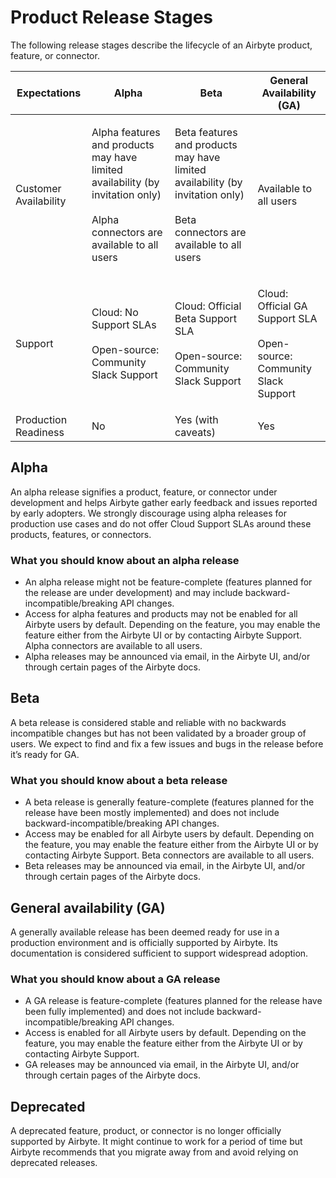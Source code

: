 # Product Release Stages

The following release stages describe the lifecycle of an Airbyte product, feature, or connector.

| Expectations          | Alpha                                                                                                                                    | Beta                                                                                                                                   | General Availability (GA)                                                         |
| --------------------- | ---------------------------------------------------------------------------------------------------------------------------------------- | -------------------------------------------------------------------------------------------------------------------------------------- | --------------------------------------------------------------------------------- |
| Customer Availability | <p>Alpha features and products may have limited availability (by invitation only)<br><br>Alpha connectors are available to all users</p> | <p>Beta features and products may have limited availability (by invitation only)<br><br>Beta connectors are available to all users</p> | Available to all users                                                            |
| Support               | <p>Cloud: No Support SLAs<br><br>Open-source: Community Slack Support</p>                                                                | <p>Cloud: Official Beta Support SLA<br><br>Open-source: Community Slack Support</p>                                                    | <p>Cloud: Official GA Support SLA<br><br>Open-source: Community Slack Support</p> |
| Production Readiness  | No                                                                                                                                       | Yes (with caveats)                                                                                                                     | Yes                                                                               |

## Alpha

An alpha release signifies a product, feature, or connector under development and helps Airbyte gather early feedback and issues reported by early adopters. We strongly discourage using alpha releases for production use cases and do not offer Cloud Support SLAs around these products, features, or connectors.

### What you should know about an alpha release

* An alpha release might not be feature-complete (features planned for the release are under development) and may include backward-incompatible/breaking API changes.
* Access for alpha features and products may not be enabled for all Airbyte users by default. Depending on the feature, you may enable the feature either from the Airbyte UI or by contacting Airbyte Support. Alpha connectors are available to all users.
* Alpha releases may be announced via email, in the Airbyte UI, and/or through certain pages of the Airbyte docs.

## Beta

A beta release is considered stable and reliable with no backwards incompatible changes but has not been validated by a broader group of users. We expect to find and fix a few issues and bugs in the release before it’s ready for GA.

### What you should know about a beta release

* A beta release is generally feature-complete (features planned for the release have been mostly implemented) and does not include backward-incompatible/breaking API changes.
* Access may be enabled for all Airbyte users by default. Depending on the feature, you may enable the feature either from the Airbyte UI or by contacting Airbyte Support. Beta connectors are available to all users.
* Beta releases may be announced via email, in the Airbyte UI, and/or through certain pages of the Airbyte docs.

## General availability (GA)

A generally available release has been deemed ready for use in a production environment and is officially supported by Airbyte. Its documentation is considered sufficient to support widespread adoption.

### What you should know about a GA release

* A GA release is feature-complete (features planned for the release have been fully implemented) and does not include backward-incompatible/breaking API changes.
* Access is enabled for all Airbyte users by default. Depending on the feature, you may enable the feature either from the Airbyte UI or by contacting Airbyte Support.
* GA releases may be announced via email, in the Airbyte UI, and/or through certain pages of the Airbyte docs.

## Deprecated

A deprecated feature, product, or connector is no longer officially supported by Airbyte. It might continue to work for a period of time but Airbyte recommends that you migrate away from and avoid relying on deprecated releases.
